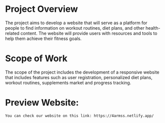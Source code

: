 # Project Overview

   The project aims to develop a website that will serve as a platform for people to find information on workout routines, diet plans, and other health-related content. The website will provide users with resources and tools to help them achieve their fitness goals.
# Scope of Work
The scope of the project includes the development of a responsive website that includes features such as user registration, personalized diet plans, workout routines, supplements market and progress tracking.

# Preview Website:
    You can check our website on this link: https://4armss.netlify.app/
